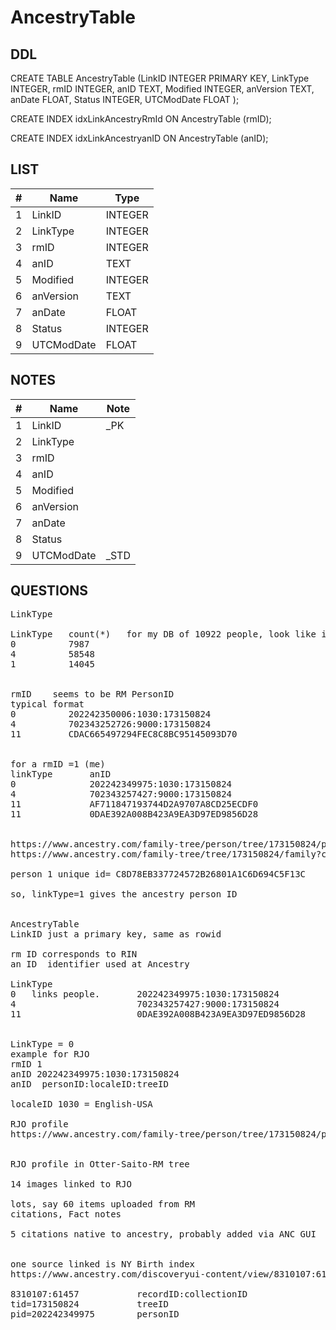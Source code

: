 # AncestryTable

## DDL

CREATE TABLE AncestryTable (LinkID INTEGER PRIMARY KEY, LinkType INTEGER, rmID INTEGER, anID TEXT, Modified INTEGER, anVersion TEXT, anDate FLOAT, Status INTEGER, UTCModDate FLOAT );

CREATE INDEX idxLinkAncestryRmId ON AncestryTable (rmID);

CREATE INDEX idxLinkAncestryanID ON AncestryTable (anID);

## LIST

| #  | Name          | Type      |
|----|---------------|-----------|
| 1  | LinkID        | INTEGER   |
| 2  | LinkType      | INTEGER   |
| 3  | rmID          | INTEGER   |
| 4  | anID          | TEXT      |
| 5  | Modified      | INTEGER   |
| 6  | anVersion     | TEXT      |
| 7  | anDate        | FLOAT     |
| 8  | Status        | INTEGER   |
| 9  | UTCModDate    | FLOAT     |

## NOTES

| #  | Name          | Note      |
|----|---------------|-----------|
| 1  | LinkID        | _PK
| 2  | LinkType      | 
| 3  | rmID          | 
| 4  | anID          | 
| 5  | Modified      | 
| 6  | anVersion     | 
| 7  | anDate        | 
| 8  | Status        | 
| 9  | UTCModDate    | _STD

## QUESTIONS

<pre>
LinkType  

LinkType   count(*)   for my DB of 10922 people, look like it was synced when it had 7987 people
0          7987
4          58548
1          14045


rmID    seems to be RM PersonID
typical format
0          202242350006:1030:173150824
4          702343252726:9000:173150824
11         CDAC665497294FEC8C8BC95145093D70


for a rmID =1 (me)
linkType       anID
0              202242349975:1030:173150824
4              702343257427:9000:173150824
11             AF711847193744D2A9707A8CD25ECDF0
11             0DAE392A008B423A9EA3D97ED9856D28


https://www.ancestry.com/family-tree/person/tree/173150824/person/202242349975/facts
https://www.ancestry.com/family-tree/tree/173150824/family?cfpid=202242349975

person 1 unique id= C8D78EB337724572B26801A1C6D694C5F13C

so, linkType=1 gives the ancestry person ID


AncestryTable
LinkID just a primary key, same as rowid

rm ID corresponds to RIN
an ID  identifier used at Ancestry

LinkType
0   links people.       202242349975:1030:173150824
4                       702343257427:9000:173150824
11                      0DAE392A008B423A9EA3D97ED9856D28


LinkType = 0
example for RJO
rmID 1
anID 202242349975:1030:173150824
anID  personID:localeID:treeID

localeID 1030 = English-USA

RJO profile
https://www.ancestry.com/family-tree/person/tree/173150824/person/202242349975/facts


RJO profile in Otter-Saito-RM tree

14 images linked to RJO

lots, say 60 items uploaded from RM
citations, Fact notes

5 citations native to ancestry, probably added via ANC GUI


one source linked is NY Birth index
https://www.ancestry.com/discoveryui-content/view/8310107:61457?ssrc=pt&tid=173150824&pid=202242349975

8310107:61457           recordID:collectionID
tid=173150824           treeID
pid=202242349975        personID

</pre>
